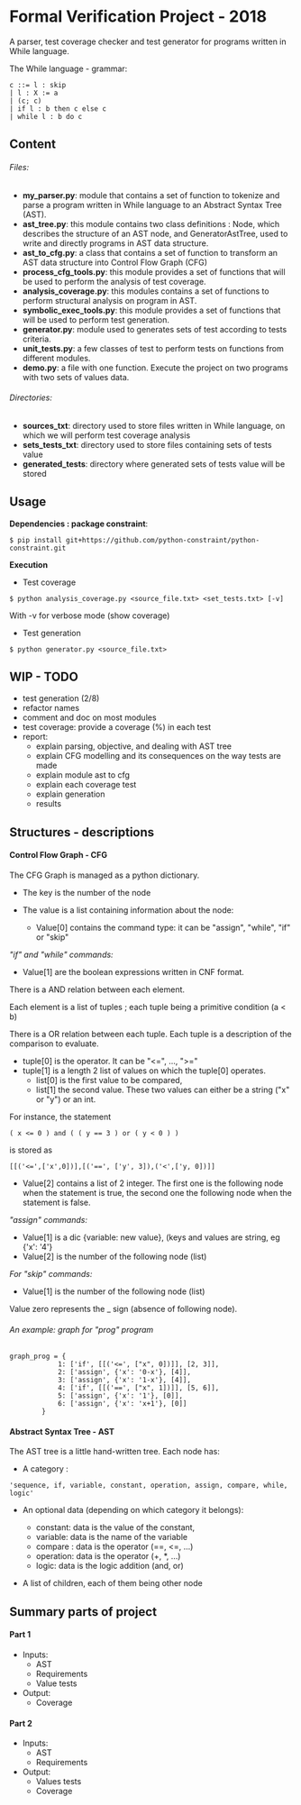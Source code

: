 # Formal Verification Project - 2018

A parser, test coverage checker and test generator for programs written in While language. 

The While language - grammar:

```
c ::= l : skip
| l : X := a
| (c; c)
| if l : b then c else c
| while l : b do c
```

## Content 

###### Files: 

- **my_parser.py**: module that contains a set of function to tokenize and parse a program written in While language to an Abstract Syntax Tree (AST).
- **ast_tree.py**: this module contains two class definitions : Node, which describes the structure of an AST 
 node, and GeneratorAstTree, used to write and directly programs in AST data structure.
- **ast_to_cfg.py**: a class that contains a set of function to transform an AST data structure into Control Flow Graph (CFG)
- **process_cfg_tools.py**: this module provides a set of functions that will be used to perform the analysis of test coverage.
- **analysis_coverage.py**: this modules contains a set of functions to perform structural analysis on program in AST.
- **symbolic_exec_tools.py**: this module provides a set of functions that will be used to perform test generation.
- **generator.py**: module used to generates sets of test according to tests criteria. 
- **unit_tests.py**: a few classes of test to perform tests on functions from different modules.
- **demo.py**: a file with one function. Execute the project on two programs with two sets of values data.

###### Directories:

- **sources_txt**: directory used to store files written in While language, on which we will perform test coverage analysis
- **sets_tests_txt**: directory used to store files containing sets of tests value
- **generated_tests**: directory where generated sets of tests value will be stored 


## Usage

**Dependencies : package constraint**: 

```
$ pip install git+https://github.com/python-constraint/python-constraint.git
```

**Execution**

- Test coverage
```
$ python analysis_coverage.py <source_file.txt> <set_tests.txt> [-v]
```

With -v for verbose mode (show coverage)

- Test generation
```
$ python generator.py <source_file.txt> 
```

## WIP - TODO
- test generation (2/8)
- refactor names
- comment and doc on most modules
- test coverage: provide a coverage (%) in each test
- report:
    - explain parsing, objective, and dealing with AST tree
    - explain CFG modelling and its consequences on the way tests are made
    - explain module ast to cfg
    - explain each coverage test
    - explain generation
    - results

    
## Structures - descriptions

#### Control Flow Graph - CFG

The CFG Graph is managed as a python dictionary.
- The key is the number of the node
- The value is a list containing information about the node:

    - Value[0] contains the command type: it can be "assign", "while", "if" or "skip"
    
   
*"if" and "while" commands:*
- Value[1] are the boolean expressions written in CNF format.

There is a AND relation between each element.

Each element is a list of tuples ; each tuple being a primitive condition (a < b)

There is a OR relation between each tuple. Each tuple is a description of the comparison to evaluate.
- tuple[0] is the operator. It can be "<=", ..., ">="
- tuple[1] is a length 2 list of values on which the tuple[0] operates.
    - list[0] is the first value to be compared,
    - list[1] the second value. These two values can either be a string ("x" or "y") or an int.

For instance, the statement 

```( x <= 0 ) and ( ( y == 3 ) or ( y < 0 ) )```
 
is stored as

```[[('<=',['x',0])],[('==', ['y', 3]),('<',['y, 0])]]```

- Value[2] contains a list of 2 integer. The first one is the following node when the statement is true, the second one the following node when the statement is false.

*"assign" commands:*
- Value[1] is a dic {variable: new value}, (keys and values are string, eg {'x': '4'}
- Value[2] is the number of the following node (list)

*For "skip" commands:*
- Value[1] is the number of the following node (list)

Value zero represents the _ sign (absence of following node).

###### An example: graph for "prog" program
```
graph_prog = {
            1: ['if', [[('<=', ["x", 0])]], [2, 3]],
            2: ['assign', {'x': '0-x'}, [4]],
            3: ['assign', {'x': '1-x'}, [4]],
            4: ['if', [[('==', ["x", 1])]], [5, 6]],
            5: ['assign', {'x': '1'}, [0]],
            6: ['assign', {'x': 'x+1'}, [0]]
        }
```

#### Abstract Syntax Tree - AST

The AST tree is a little hand-written tree. Each node has:
- A category :

```'sequence, if, variable, constant, operation, assign, compare, while, logic'```
- An optional data (depending on which category it belongs):
    - constant: data is the value of the constant,
    - variable: data is the name of the variable
    - compare : data is the operator (==, <=, ...)
    - operation: data is the operator (+, *, ...)
    - logic: data is the logic addition (and, or)
    
- A list of children, each of them being other node

## Summary parts of project
#### Part 1
- Inputs:
    - AST
    - Requirements
    - Value tests
- Output:
    - Coverage

#### Part 2
- Inputs:
    - AST
    - Requirements
- Output:
    - Values tests
    - Coverage
